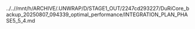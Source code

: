 ../..//mnt/h/ARCHIVE/.UNWRAP/D/STAGE1_OUT/2247cd293227/DuRiCore_backup_20250807_094339_optimal_performance/INTEGRATION_PLAN_PHASE5_5_4.md